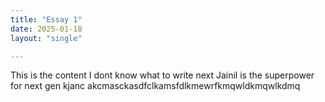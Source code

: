 ```yaml
---
title: "Essay 1"
date: 2025-01-18
layout: "single"

---
```

This is the content
I dont know what to write next
Jainil is the superpower for next gen
kjanc
akcmasckasdfclkamsfdlkmewrfkmqwldkmqwlkdmq
